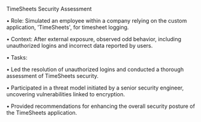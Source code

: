 TimeSheets Security Assessment


• Role: Simulated an employee within a company relying on the custom application, 'TimeSheets', for timesheet logging.


• Context: After external exposure, observed odd behavior, including unauthorized logins and incorrect data reported by users.


• Tasks:

• Led the resolution of unauthorized logins and conducted a thorough assessment of TimeSheets security.

• Participated in a threat model initiated by a senior security engineer, uncovering vulnerabilities linked to encryption.

• Provided recommendations for enhancing the overall security posture of the TimeSheets application.
